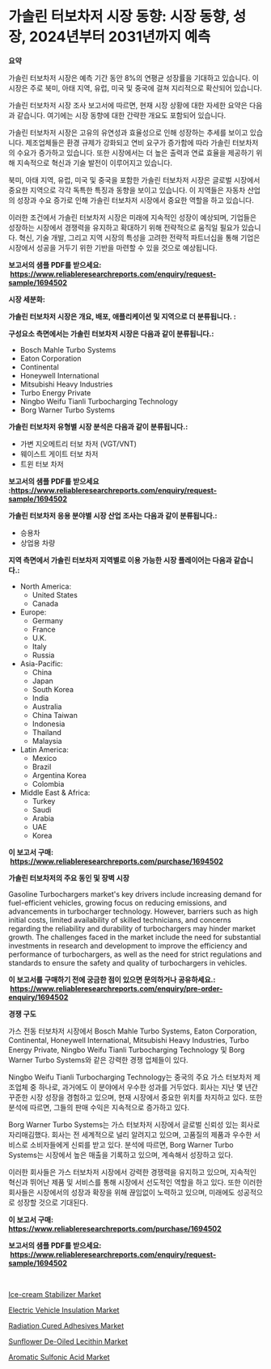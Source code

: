 <p><h1>가솔린 터보차저 시장 동향: 시장 동향, 성장, 2024년부터 2031년까지 예측</h1></p><p><strong>요약</strong></p>
<p><p>가솔린 터보차저 시장은 예측 기간 동안 8%의 연평균 성장률을 기대하고 있습니다. 이 시장은 주로 북미, 아태 지역, 유럽, 미국 및 중국에 걸쳐 지리적으로 확산되어 있습니다. </p><p>가솔린 터보차저 시장 조사 보고서에 따르면, 현재 시장 상황에 대한 자세한 요약은 다음과 같습니다. 여기에는 시장 동향에 대한 간략한 개요도 포함되어 있습니다. </p><p>가솔린 터보차저 시장은 고유의 유연성과 효율성으로 인해 성장하는 추세를 보이고 있습니다. 제조업체들은 환경 규제가 강화되고 연비 요구가 증가함에 따라 가솔린 터보차저의 수요가 증가하고 있습니다. 또한 시장에서는 더 높은 출력과 연료 효율을 제공하기 위해 지속적으로 혁신과 기술 발전이 이루어지고 있습니다. </p><p>북미, 아태 지역, 유럽, 미국 및 중국을 포함한 가솔린 터보차저 시장은 글로벌 시장에서 중요한 지역으로 각각 독특한 특징과 동향을 보이고 있습니다. 이 지역들은 자동차 산업의 성장과 수요 증가로 인해 가솔린 터보차저 시장에서 중요한 역할을 하고 있습니다. </p><p>이러한 조건에서 가솔린 터보차저 시장은 미래에 지속적인 성장이 예상되며, 기업들은 성장하는 시장에서 경쟁력을 유지하고 확대하기 위해 전략적으로 움직일 필요가 있습니다. 혁신, 기술 개발, 그리고 지역 시장의 특성을 고려한 전략적 파트너십을 통해 기업은 시장에서 성공을 거두기 위한 기반을 마련할 수 있을 것으로 예상됩니다.</p></p>
<p><strong>보고서의 샘플 PDF를 받으세요: &nbsp;<a href="https://www.reliableresearchreports.com/enquiry/request-sample/1694502">https://www.reliableresearchreports.com/enquiry/request-sample/1694502</a></strong></p>
<p><strong>시장 세분화:</strong></p>
<p><strong> 가솔린 터보차저 시장은 개요, 배포, 애플리케이션 및 지역으로 더 분류됩니다. :</strong></p>
<p><strong>구성요소 측면에서는 가솔린 터보차저 시장은 다음과 같이 분류됩니다.:</strong></p>
<p><ul><li>Bosch Mahle Turbo Systems</li><li>Eaton Corporation</li><li>Continental</li><li>Honeywell International</li><li>Mitsubishi Heavy Industries</li><li>Turbo Energy Private</li><li>Ningbo Weifu Tianli Turbocharging Technology</li><li>Borg Warner Turbo Systems</li></ul></p>
<p><strong> 가솔린 터보차저 유형별 시장 분석은 다음과 같이 분류됩니다.:</strong></p>
<p><ul><li>가변 지오메트리 터보 차저 (VGT/VNT)</li><li>웨이스트 게이트 터보 차저</li><li>트윈 터보 차저</li></ul></p>
<p><strong>보고서의 샘플 PDF를 받으세요 :<a href="https://www.reliableresearchreports.com/enquiry/request-sample/1694502">https://www.reliableresearchreports.com/enquiry/request-sample/1694502</a></strong></p>
<p><strong> 가솔린 터보차저 응용 분야별 시장 산업 조사는 다음과 같이 분류됩니다.:</strong></p>
<p><ul><li>승용차</li><li>상업용 차량</li></ul></p>
<p><strong>지역 측면에서 가솔린 터보차저 지역별로 이용 가능한 시장 플레이어는 다음과 같습니다.:</strong></p>
<p><ul>
    <li>
        North America:
        <ul>
            <li>United States</li>
            <li>Canada</li>
        </ul>
    </li>
    <li>
        Europe:
        <ul>
            <li>Germany</li>
            <li>France</li>
            <li>U.K.</li>
            <li>Italy</li>
            <li>Russia</li>
        </ul>
    </li>
    <li>
        Asia-Pacific:
        <ul>
            <li>China</li>
            <li>Japan</li>
            <li>South Korea</li>
            <li>India</li>
            <li>Australia</li>
            <li>China Taiwan</li>
            <li>Indonesia</li>
            <li>Thailand</li>
            <li>Malaysia</li>
        </ul>
    </li>
    <li>
        Latin America:
        <ul>
            <li>Mexico</li>
            <li>Brazil</li>
            <li>Argentina Korea</li>
            <li>Colombia</li>
        </ul>
    </li>
    <li>
        Middle East & Africa:
        <ul>
            <li>Turkey</li>
            <li>Saudi</li>
            <li>Arabia</li>
            <li>UAE</li>
            <li>Korea</li>
        </ul>
    </li>
    </ul></p>
<p><strong>이 보고서 구매: &nbsp;<a href="https://www.reliableresearchreports.com/purchase/1694502">https://www.reliableresearchreports.com/purchase/1694502</a></strong></p>
<p><strong>가솔린 터보차저의 주요 동인 및 장벽 시장</strong></p>
<p><p>Gasoline Turbochargers market's key drivers include increasing demand for fuel-efficient vehicles, growing focus on reducing emissions, and advancements in turbocharger technology. However, barriers such as high initial costs, limited availability of skilled technicians, and concerns regarding the reliability and durability of turbochargers may hinder market growth. The challenges faced in the market include the need for substantial investments in research and development to improve the efficiency and performance of turbochargers, as well as the need for strict regulations and standards to ensure the safety and quality of turbochargers in vehicles.</p></p>
<p><strong>이 보고서를 구매하기 전에 궁금한 점이 있으면 문의하거나 공유하세요.: &nbsp;<a href="https://www.reliableresearchreports.com/enquiry/pre-order-enquiry/1694502">https://www.reliableresearchreports.com/enquiry/pre-order-enquiry/1694502</a></strong></p>
<p><strong>경쟁 구도</strong></p>
<p><p>가스 전동 터보차저 시장에서 Bosch Mahle Turbo Systems, Eaton Corporation, Continental, Honeywell International, Mitsubishi Heavy Industries, Turbo Energy Private, Ningbo Weifu Tianli Turbocharging Technology 및 Borg Warner Turbo Systems와 같은 강력한 경쟁 업체들이 있다. </p><p>Ningbo Weifu Tianli Turbocharging Technology는 중국의 주요 가스 터보차저 제조업체 중 하나로, 과거에도 이 분야에서 우수한 성과를 거두었다. 회사는 지난 몇 년간 꾸준한 시장 성장을 경험하고 있으며, 현재 시장에서 중요한 위치를 차지하고 있다. 또한 분석에 따르면, 그들의 판매 수익은 지속적으로 증가하고 있다.</p><p>Borg Warner Turbo Systems는 가스 터보차저 시장에서 글로벌 신뢰성 있는 회사로 자리매김했다. 회사는 전 세계적으로 널리 알려지고 있으며, 고품질의 제품과 우수한 서비스로 소비자들에게 신뢰를 받고 있다. 분석에 따르면, Borg Warner Turbo Systems는 시장에서 높은 매출을 기록하고 있으며, 계속해서 성장하고 있다.</p><p>이러한 회사들은 가스 터보차저 시장에서 강력한 경쟁력을 유지하고 있으며, 지속적인 혁신과 뛰어난 제품 및 서비스를 통해 시장에서 선도적인 역할을 하고 있다. 또한 이러한 회사들은 시장에서의 성장과 확장을 위해 끊임없이 노력하고 있으며, 미래에도 성공적으로 성장할 것으로 기대된다.</p></p>
<p><strong>이 보고서 구매: &nbsp; <a href="https://www.reliableresearchreports.com/purchase/1694502">https://www.reliableresearchreports.com/purchase/1694502</a></strong></p>
<p><strong>보고서의 샘플 PDF를 받으세요: &nbsp;<a href="https://www.reliableresearchreports.com/enquiry/request-sample/1694502">https://www.reliableresearchreports.com/enquiry/request-sample/1694502</a></strong><strong></strong></p>
<p>&nbsp;</p>
<p><p><a href="https://issuu.com/reportprime-2/docs/ice-cream-stabilizer-market-size-2030.pptx">Ice-cream Stabilizer Market</a></p><p><a href="https://view.publitas.com/reportprime-1/electric-vehicle-insulation-market-size-market-share-and-global-market-analysis-report-2024-2031/">Electric Vehicle Insulation Market</a></p><p><a href="https://rainy-horn-d69.notion.site/Radiation-Cured-Adhesives-Market-Size-Growth-Outlook-from-2024-to-2031-projecting-at-Market-s-Tren-5f7d46787f36492ab3f573ef60e92b2a">Radiation Cured Adhesives Market</a></p><p><a href="https://issuu.com/reportprime-2/docs/sunflower-de-oiled-lecithin-market-size-2030.pptx">Sunflower De-Oiled Lecithin Market</a></p><p><a href="https://view.publitas.com/reportprime-1/aromatic-sulfonic-acid-market-growth-market-trends-covid-19-impact-and-forecasts-for-period-from-2024-2031/">Aromatic Sulfonic Acid Market</a></p></p>